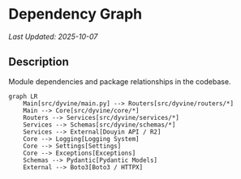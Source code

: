 # Dependency Graph

_Last Updated: 2025-10-07_

## Description

Module dependencies and package relationships in the codebase.

<!--@auto:diagram:deps:start-->

```mermaid
graph LR
    Main[src/dyvine/main.py] --> Routers[src/dyvine/routers/*]
    Main --> Core[src/dyvine/core/*]
    Routers --> Services[src/dyvine/services/*]
    Services --> Schemas[src/dyvine/schemas/*]
    Services --> External[Douyin API / R2]
    Core --> Logging[Logging System]
    Core --> Settings[Settings]
    Core --> Exceptions[Exceptions]
    Schemas --> Pydantic[Pydantic Models]
    External --> Boto3[Boto3 / HTTPX]
```

<!--@auto:diagram:deps:end-->
